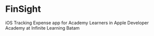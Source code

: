 # FinSight
iOS Tracking Expense app for Academy Learners in Apple Developer Academy at Infinite Learning Batam
